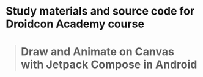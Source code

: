 # Study materials and source code for **Droidcon Academy** course 
> # Draw and Animate on Canvas with Jetpack Compose in Android  
